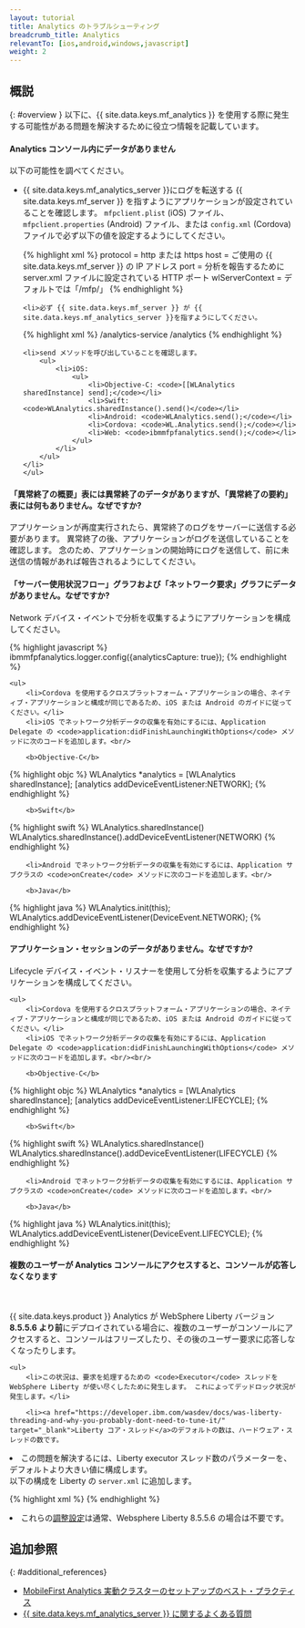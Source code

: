 ```yaml
---
layout: tutorial
title: Analytics のトラブルシューティング
breadcrumb_title: Analytics
relevantTo: [ios,android,windows,javascript]
weight: 2
---
```

<!-- NLS_CHARSET=UTF-8 -->
## 概説
{: #overview }
以下に、{{ site.data.keys.mf_analytics }} を使用する際に発生する可能性がある問題を解決するために役立つ情報を記載しています。

<div class="panel panel-default">
  <div class="panel-heading"><h4>Analytics コンソール内にデータがありません</h4></div>
  <div class="panel-body">
  <p>以下の可能性を調べてください。</p>
  <ul>
    <li>{{ site.data.keys.mf_analytics_server }}にログを転送する {{ site.data.keys.mf_server }} を指すようにアプリケーションが設定されていることを確認します。 <code>mfpclient.plist</code> (iOS) ファイル、<code>mfpclient.properties</code> (Android) ファイル、または <code>config.xml</code> (Cordova) ファイルで必ず以下の値を設定するようにしてください。

{% highlight xml %}
protocol = http または https
host = ご使用の {{ site.data.keys.mf_server }} の IP アドレス
port = 分析を報告するために server.xml ファイルに設定されている HTTP ポート
wlServerContext = デフォルトでは「/mfp/」
{% endhighlight %}</li>

    <li>必ず {{ site.data.keys.mf_server }} が {{ site.data.keys.mf_analytics_server }}を指すようにしてください。

{% highlight xml %}
/analytics-service
/analytics
{% endhighlight %}</li>

    <li>send メソッドを呼び出していることを確認します。
        <ul>
            <li>iOS:
                <ul>
                    <li>Objective-C: <code>[[WLAnalytics sharedInstance] send];</code></li>
                    <li>Swift:  <code>WLAnalytics.sharedInstance().send()</code></li>
                    <li>Android: <code>WLAnalytics.send();</code></li>
                    <li>Cordova: <code>WL.Analytics.send();</code></li>
                    <li>Web: <code>ibmmfpfanalytics.send();</code></li>
                </ul>
            </li>
        </ul>
    </li>
    </ul>
  </div>
</div>

<div class="panel panel-default">
  <div class="panel-heading"><h4>「異常終了の概要」表には異常終了のデータがありますが、「異常終了の要約」表には何もありません。なぜですか?</h4></div>
  <div class="panel-body">
    <p>アプリケーションが再度実行されたら、異常終了のログをサーバーに送信する必要があります。 異常終了の後、アプリケーションがログを送信していることを確認します。 念のため、アプリケーションの開始時にログを送信して、前に未送信の情報があれば報告されるようにしてください。</p>
  </div>
</div>

<div class="panel panel-default">
  <div class="panel-heading"><h4>「サーバー使用状況フロー」グラフおよび「ネットワーク要求」グラフにデータがありません。なぜですか?</h4></div>
  <div class="panel-body">
    <p>Network デバイス・イベントで分析を収集するようにアプリケーションを構成してください。</p>

{% highlight javascript %}
ibmmfpfanalytics.logger.config({analyticsCapture: true});
{% endhighlight %}

    <ul>
        <li>Cordova を使用するクロスプラットフォーム・アプリケーションの場合、ネイティブ・アプリケーションと構成が同じであるため、iOS または Android のガイドに従ってください。</li>
        <li>iOS でネットワーク分析データの収集を有効にするには、Application Delegate の <code>application:didFinishLaunchingWithOptions</code> メソッドに次のコードを追加します。<br/>

        <b>Objective-C</b>

{% highlight objc %}
WLAnalytics *analytics = [WLAnalytics sharedInstance];
[analytics addDeviceEventListener:NETWORK];
{% endhighlight %}

        <b>Swift</b>

{% highlight swift %}
WLAnalytics.sharedInstance()
WLAnalytics.sharedInstance().addDeviceEventListener(NETWORK)
{% endhighlight %}</li>

        <li>Android でネットワーク分析データの収集を有効にするには、Application サブクラスの <code>onCreate</code> メソッドに次のコードを追加します。<br/>

        <b>Java</b>
{% highlight java %}
WLAnalytics.init(this);
WLAnalytics.addDeviceEventListener(DeviceEvent.NETWORK);
{% endhighlight %}</li>
    </ul>
  </div>
</div>

<div class="panel panel-default">
  <div class="panel-heading"><h4>アプリケーション・セッションのデータがありません。なぜですか?</h4></div>
  <div class="panel-body">
    <p>Lifecycle デバイス・イベント・リスナーを使用して分析を収集するようにアプリケーションを構成してください。</p>

    <ul>
        <li>Cordova を使用するクロスプラットフォーム・アプリケーションの場合、ネイティブ・アプリケーションと構成が同じであるため、iOS または Android のガイドに従ってください。</li>
        <li>iOS でネットワーク分析データの収集を有効にするには、Application Delegate の <code>application:didFinishLaunchingWithOptions</code> メソッドに次のコードを追加します。<br/><br/>

        <b>Objective-C</b>

{% highlight objc %}
WLAnalytics *analytics = [WLAnalytics sharedInstance];
[analytics addDeviceEventListener:LIFECYCLE];
{% endhighlight %}

        <b>Swift</b>

{% highlight swift %}
WLAnalytics.sharedInstance()
WLAnalytics.sharedInstance().addDeviceEventListener(LIFECYCLE)
{% endhighlight %}</li>

        <li>Android でネットワーク分析データの収集を有効にするには、Application サブクラスの <code>onCreate</code> メソッドに次のコードを追加します。<br/>

        <b>Java</b>

{% highlight java %}
WLAnalytics.init(this);
WLAnalytics.addDeviceEventListener(DeviceEvent.LIFECYCLE);
{% endhighlight %}</li>
    </ul>
  </div>
</div>

<div class="panel panel-default">
  <div class="panel-heading"><h4>複数のユーザーが Analytics コンソールにアクセスすると、コンソールが応答しなくなります</h4></div>
  <div class="panel-body">
  <br>
    <p>{{ site.data.keys.product }} Analytics が WebSphere Liberty バージョン <b>8.5.5.6 より前</b>にデプロイされている場合に、複数のユーザーがコンソールにアクセスすると、コンソールはフリーズしたり、その後のユーザー要求に応答しなくなったりします。
</p>

    <ul>
        <li>この状況は、要求を処理するための <code>Executor</code> スレッドを WebSphere Liberty が使い尽くしたために発生します。 これによってデッドロック状況が発生します。</li>

        <li><a href="https://developer.ibm.com/wasdev/docs/was-liberty-threading-and-why-you-probably-dont-need-to-tune-it/" target="_blank">Liberty コア・スレッド</a>のデフォルトの数は、ハードウェア・スレッドの数です。
</li>
        <li>この問題を解決するには、Liberty executor スレッド数のパラメーターを、デフォルトより大きい値に構成します。
<br/>
以下の構成を Liberty の <code>server.xml</code> に追加します。
<br/>

{% highlight xml %}
<executor name="LargeThreadPool" id="default" coreThreads="80" maxThreads="80" keepAlive="60s" stealPolicy="STRICT" rejectedWorkPolicy="CALLER_RUNS" />
{% endhighlight %}</li>
<li>これらの<a href="https://www.ibm.com/support/knowledgecenter/SSAW57_liberty/com.ibm.websphere.wlp.nd.multiplatform.doc/ae/twlp_tun.html" target="_blank">調整設定</a>は通常、Websphere Liberty 8.5.5.6 の場合は不要です。</li>
    </ul>
  </div>
</div>

## 追加参照
{: #additional_references}

* [MobileFirst Analytics 実動クラスターのセットアップのベスト・プラクティス](../../analytics/bestpractices-prod/)
* [{{ site.data.keys.mf_analytics_server }} に関するよくある質問](../../analytics/bestpractices-prod/faq/)

